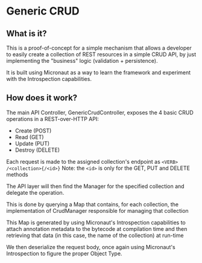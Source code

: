 # Generic CRUD

## What is it?

This is a proof-of-concept for a simple mechanism that allows a developer to easily create a collection of REST resources
in a simple CRUD API, by just implementing the "business" logic (validation + persistence).

It is built using Micronaut as a way to learn the framework and experiment with the Introspection capabilities.

## How does it work?

The main API Controller, GenericCrudController, exposes the 4 basic CRUD operations in a REST-over-HTTP API:

- Create (POST)
- Read (GET)
- Update (PUT)
- Destroy (DELETE)

Each request is made to the assigned collection's endpoint as ```<VERB> /<collection>{/<id>}```
Note: the ```<id>``` is only for the GET, PUT and DELETE methods

The API layer will then find the Manager for the specified collection and delegate the operation.

This is done by querying a Map that contains, for each collection, the implementation of CrudManager responsible for managing that collection

This Map is generated by using Micronaut's Introspection capabilities to attach annotation metadata to the bytecode at compilation time and then
retrieving that data (in this case, the name of the collection) at run-time

We then deserialize the request body, once again using Micronaut's Introspection to figure the proper Object Type.

